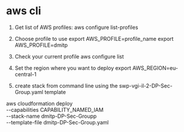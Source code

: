 # aws cli
1. Get list of AWS profiles:
aws configure list-profiles

2. Choose profile to use
export AWS_PROFILE=profile_name
export AWS_PROFILE=dmitp

3. Check your current profile
aws configure list

4. Set the region where you want to deploy
export AWS_REGION=eu-central-1

5. create stack from command line using the swp-vgi-il-2-DP-Sec-Group.yaml template

aws cloudformation deploy \
        --capabilities CAPABILITY_NAMED_IAM \
        --stack-name  dmitp-DP-Sec-Groupp \
        --template-file dmitp-DP-Sec-Group.yaml
